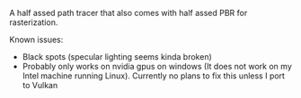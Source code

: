 A half assed path tracer that also comes with half assed PBR for rasterization.

Known issues:
- Black spots (specular lighting seems kinda broken)
- Probably only works on nvidia gpus on windows (It does not work on my Intel machine running Linux). Currently no plans to fix this unless I port to Vulkan
